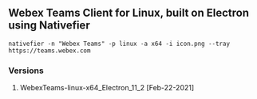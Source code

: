 ## Webex Teams Client for Linux, built on Electron using Nativefier

```
nativefier -n "Webex Teams" -p linux -a x64 -i icon.png --tray https://teams.webex.com
```

### Versions
1. WebexTeams-linux-x64_Electron_11_2 [Feb-22-2021]
